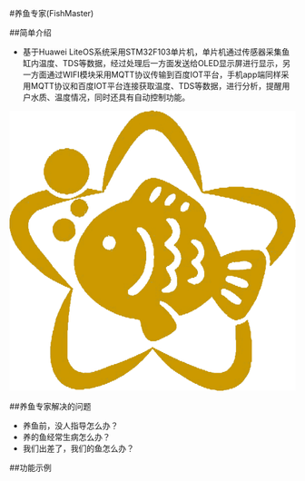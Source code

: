 #养鱼专家(FishMaster)

##简单介绍
* 基于Huawei LiteOS系统采用STM32F103单片机，单片机通过传感器采集鱼缸内温度、TDS等数据，经过处理后一方面发送给OLED显示屏进行显示，另一方面通过WIFI模块采用MQTT协议传输到百度IOT平台，手机app端同样采用MQTT协议和百度IOT平台连接获取温度、TDS等数据，进行分析，提醒用户水质、温度情况，同时还具有自动控制功能。

![FishMaster](./FishMaster.png)

##养鱼专家解决的问题
* 养鱼前，没人指导怎么办？
* 养的鱼经常生病怎么办？
* 我们出差了，我们的鱼怎么办？

##功能示例
